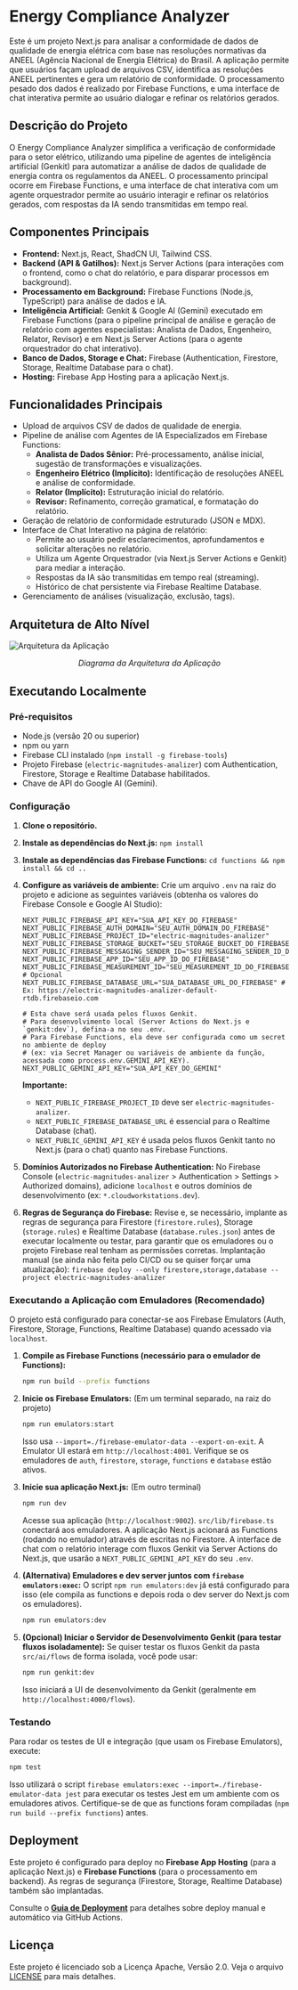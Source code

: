 
# Energy Compliance Analyzer

Este é um projeto Next.js para analisar a conformidade de dados de qualidade de energia elétrica com base nas resoluções normativas da ANEEL (Agência Nacional de Energia Elétrica) do Brasil. A aplicação permite que usuários façam upload de arquivos CSV, identifica as resoluções ANEEL pertinentes e gera um relatório de conformidade. O processamento pesado dos dados é realizado por Firebase Functions, e uma interface de chat interativa permite ao usuário dialogar e refinar os relatórios gerados.

## Descrição do Projeto

O Energy Compliance Analyzer simplifica a verificação de conformidade para o setor elétrico, utilizando uma pipeline de agentes de inteligência artificial (Genkit) para automatizar a análise de dados de qualidade de energia contra os regulamentos da ANEEL. O processamento principal ocorre em Firebase Functions, e uma interface de chat interativa com um agente orquestrador permite ao usuário interagir e refinar os relatórios gerados, com respostas da IA sendo transmitidas em tempo real.

## Componentes Principais

*   **Frontend:** Next.js, React, ShadCN UI, Tailwind CSS.
*   **Backend (API & Gatilhos):** Next.js Server Actions (para interações com o frontend, como o chat do relatório, e para disparar processos em background).
*   **Processamento em Background:** Firebase Functions (Node.js, TypeScript) para análise de dados e IA.
*   **Inteligência Artificial:** Genkit & Google AI (Gemini) executado em Firebase Functions (para o pipeline principal de análise e geração de relatório com agentes especialistas: Analista de Dados, Engenheiro, Relator, Revisor) e em Next.js Server Actions (para o agente orquestrador do chat interativo).
*   **Banco de Dados, Storage e Chat:** Firebase (Authentication, Firestore, Storage, Realtime Database para o chat).
*   **Hosting:** Firebase App Hosting para a aplicação Next.js.

## Funcionalidades Principais

*   Upload de arquivos CSV de dados de qualidade de energia.
*   Pipeline de análise com Agentes de IA Especializados em Firebase Functions:
    *   **Analista de Dados Sênior:** Pré-processamento, análise inicial, sugestão de transformações e visualizações.
    *   **Engenheiro Elétrico (Implícito):** Identificação de resoluções ANEEL e análise de conformidade.
    *   **Relator (Implícito):** Estruturação inicial do relatório.
    *   **Revisor:** Refinamento, correção gramatical, e formatação do relatório.
*   Geração de relatório de conformidade estruturado (JSON e MDX).
*   Interface de Chat Interativo na página de relatório:
    *   Permite ao usuário pedir esclarecimentos, aprofundamentos e solicitar alterações no relatório.
    *   Utiliza um Agente Orquestrador (via Next.js Server Actions e Genkit) para mediar a interação.
    *   Respostas da IA são transmitidas em tempo real (streaming).
    *   Histórico de chat persistente via Firebase Realtime Database.
*   Gerenciamento de análises (visualização, exclusão, tags).

## Arquitetura de Alto Nível

![Arquitetura da Aplicação](https://placehold.co/800x400.png?text=Diagrama+da+Arquitetura)
*<p align="center" data-ai-hint="architecture diagram">Diagrama da Arquitetura da Aplicação</p>*

## Executando Localmente

### Pré-requisitos

*   Node.js (versão 20 ou superior)
*   npm ou yarn
*   Firebase CLI instalado (`npm install -g firebase-tools`)
*   Projeto Firebase (`electric-magnitudes-analizer`) com Authentication, Firestore, Storage e Realtime Database habilitados.
*   Chave de API do Google AI (Gemini).

### Configuração

1.  **Clone o repositório.**
2.  **Instale as dependências do Next.js:** `npm install`
3.  **Instale as dependências das Firebase Functions:** `cd functions && npm install && cd ..`
4.  **Configure as variáveis de ambiente:**
    Crie um arquivo `.env` na raiz do projeto e adicione as seguintes variáveis (obtenha os valores do Firebase Console e Google AI Studio):
    ```env
    NEXT_PUBLIC_FIREBASE_API_KEY="SUA_API_KEY_DO_FIREBASE"
    NEXT_PUBLIC_FIREBASE_AUTH_DOMAIN="SEU_AUTH_DOMAIN_DO_FIREBASE"
    NEXT_PUBLIC_FIREBASE_PROJECT_ID="electric-magnitudes-analizer"
    NEXT_PUBLIC_FIREBASE_STORAGE_BUCKET="SEU_STORAGE_BUCKET_DO_FIREBASE"
    NEXT_PUBLIC_FIREBASE_MESSAGING_SENDER_ID="SEU_MESSAGING_SENDER_ID_DO_FIREBASE"
    NEXT_PUBLIC_FIREBASE_APP_ID="SEU_APP_ID_DO_FIREBASE"
    NEXT_PUBLIC_FIREBASE_MEASUREMENT_ID="SEU_MEASUREMENT_ID_DO_FIREBASE" # Opcional
    NEXT_PUBLIC_FIREBASE_DATABASE_URL="SUA_DATABASE_URL_DO_FIREBASE" # Ex: https://electric-magnitudes-analizer-default-rtdb.firebaseio.com

    # Esta chave será usada pelos fluxos Genkit.
    # Para desenvolvimento local (Server Actions do Next.js e `genkit:dev`), defina-a no seu .env.
    # Para Firebase Functions, ela deve ser configurada como um secret no ambiente de deploy
    # (ex: via Secret Manager ou variáveis de ambiente da função, acessada como process.env.GEMINI_API_KEY).
    NEXT_PUBLIC_GEMINI_API_KEY="SUA_API_KEY_DO_GEMINI"
    ```
    **Importante:**
    * `NEXT_PUBLIC_FIREBASE_PROJECT_ID` deve ser `electric-magnitudes-analizer`.
    * `NEXT_PUBLIC_FIREBASE_DATABASE_URL` é essencial para o Realtime Database (chat).
    * `NEXT_PUBLIC_GEMINI_API_KEY` é usada pelos fluxos Genkit tanto no Next.js (para o chat) quanto nas Firebase Functions.

5.  **Domínios Autorizados no Firebase Authentication:**
    No Firebase Console (`electric-magnitudes-analizer` > Authentication > Settings > Authorized domains), adicione `localhost` e outros domínios de desenvolvimento (ex: `*.cloudworkstations.dev`).

6.  **Regras de Segurança do Firebase:**
    Revise e, se necessário, implante as regras de segurança para Firestore (`firestore.rules`), Storage (`storage.rules`) e Realtime Database (`database.rules.json`) antes de executar localmente ou testar, para garantir que os emuladores ou o projeto Firebase real tenham as permissões corretas.
    Implantação manual (se ainda não feita pelo CI/CD ou se quiser forçar uma atualização):
    `firebase deploy --only firestore,storage,database --project electric-magnitudes-analizer`

### Executando a Aplicação com Emuladores (Recomendado)

O projeto está configurado para conectar-se aos Firebase Emulators (Auth, Firestore, Storage, Functions, Realtime Database) quando acessado via `localhost`.

1.  **Compile as Firebase Functions (necessário para o emulador de Functions):**
    ```bash
    npm run build --prefix functions
    ```
2.  **Inicie os Firebase Emulators:**
    (Em um terminal separado, na raiz do projeto)
    ```bash
    npm run emulators:start 
    ```
    Isso usa `--import=./firebase-emulator-data --export-on-exit`. A Emulator UI estará em `http://localhost:4001`. Verifique se os emuladores de `auth`, `firestore`, `storage`, `functions` e `database` estão ativos.

3.  **Inicie sua aplicação Next.js:**
    (Em outro terminal)
    ```bash
    npm run dev
    ```
    Acesse sua aplicação (`http://localhost:9002`). `src/lib/firebase.ts` conectará aos emuladores. A aplicação Next.js acionará as Functions (rodando no emulador) através de escritas no Firestore. A interface de chat com o relatório interage com fluxos Genkit via Server Actions do Next.js, que usarão a `NEXT_PUBLIC_GEMINI_API_KEY` do seu `.env`.

4.  **(Alternativa) Emuladores e dev server juntos com `firebase emulators:exec`:**
    O script `npm run emulators:dev` já está configurado para isso (ele compila as functions e depois roda o dev server do Next.js com os emuladores).
    ```bash
    npm run emulators:dev
    ```
5.  **(Opcional) Iniciar o Servidor de Desenvolvimento Genkit (para testar fluxos isoladamente):**
    Se quiser testar os fluxos Genkit da pasta `src/ai/flows` de forma isolada, você pode usar:
    ```bash
    npm run genkit:dev
    ```
    Isso iniciará a UI de desenvolvimento da Genkit (geralmente em `http://localhost:4000/flows`).

### Testando

Para rodar os testes de UI e integração (que usam os Firebase Emulators), execute:
```bash
npm test
```
Isso utilizará o script `firebase emulators:exec --import=./firebase-emulator-data jest` para executar os testes Jest em um ambiente com os emuladores ativos. Certifique-se de que as functions foram compiladas (`npm run build --prefix functions`) antes.

## Deployment

Este projeto é configurado para deploy no **Firebase App Hosting** (para a aplicação Next.js) e **Firebase Functions** (para o processamento em backend). As regras de segurança (Firestore, Storage, Realtime Database) também são implantadas.

Consulte o [**Guia de Deployment**](docs/DEPLOYMENT.md) para detalhes sobre deploy manual e automático via GitHub Actions.

## Licença

Este projeto é licenciado sob a Licença Apache, Versão 2.0. Veja o arquivo [LICENSE](LICENSE) para mais detalhes.
